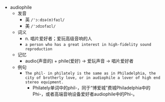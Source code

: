 - audiophile
  - 发音
    - 英 `/'ɔːdɪə(ʊ)faɪl/`
    - 美 `/'ɔdɪofaɪl/`
  - 词义
    - n. 唱片爱好者；爱玩高级音响的人
    - `a person who has a great interest in high-fidelity sound reproduction `
  - 记忆
    - audio(声音的) + phile(爱好) → 爱玩声音 → 唱片爱好者
  - 例句
    - `The phil- in philately is the same as in Philadelphia, the city of brotherly love, or in audiophile a lover of high end stereo equipment.`
      - Philately单词中的phil-，同于“博爱城”费城Philadelphia中的Phi-，或者高端音响设备爱好者audiophile中的Phi-。

